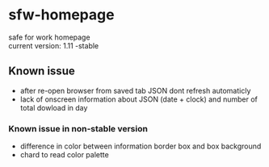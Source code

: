 # sfw-homepage
safe for work homepage  
current version: 1.11 -stable

## Known issue
* after re-open browser from saved tab JSON dont refresh automaticly
* lack of onscreen information about JSON (date + clock) and number of total dowload in day

### Known issue in non-stable version
* difference in color between information border box and box background
* chard to read color palette
